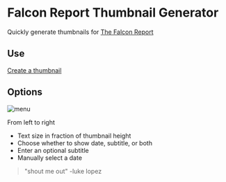 # Falcon Report Thumbnail Generator

Quickly generate thumbnails for [The Falcon Report](https://www.youtube.com/c/TheFalconReport)

## Use
[Create a thumbnail](https://khui0.github.io/falcon-report-thumbnail/)

## Options
![menu](https://user-images.githubusercontent.com/101839505/159144636-0920d429-eeff-4b98-baf8-5576e0c4d725.png)

From left to right
- Text size in fraction of thumbnail height
- Choose whether to show date, subtitle, or both
- Enter an optional subtitle
- Manually select a date

> "shout me out" -luke lopez
